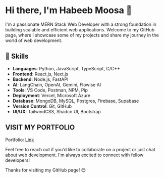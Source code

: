 # Hi there, I'm Habeeb Moosa 👋

I'm a passionate MERN Stack Web Developer with a strong foundation in building scalable and efficient web applications. Welcome to my GitHub page, where I showcase some of my projects and share my journey in the world of web development.

## 🔧 Skills

- **Languages**: Python, JavaScript, TypeScript, C/C++
- **Frontend**: React.js, Next.js
- **Backend**: Node.js, FastAPI
- **AI**: LangChain, OpenAI, Gemini, Flowise AI
- **Tools**:  VS Code, Postman, NPM, Pip
- **Deployment**: Vercel, Microsoft Azure
- **Database**: MongoDB, MySQL, Postgres, Firebase, Supabase
- **Version Control**: Git, GitHub
- **UI/UX**: TailwindCSS, Shadcn UI, Bootstrap

## VISIT MY PORTFOLIO
   Portfolio: [Link](https://habeebmoosa.vercel.app/)

Feel free to reach out if you'd like to collaborate on a project or just chat about web development. I'm always excited to connect with fellow developers!

Thanks for visiting my GitHub page! 😊

